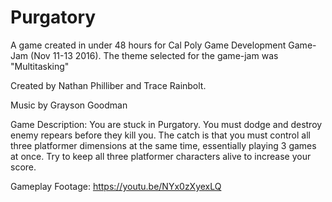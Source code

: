 # Purgatory

A game created in under 48 hours for Cal Poly Game Development Game-Jam (Nov 11-13 2016). The theme selected for the game-jam was "Multitasking"

Created by Nathan Philliber and Trace Rainbolt.

Music by Grayson Goodman


Game Description: You are stuck in Purgatory. You must dodge and destroy enemy repears before they kill you. 
The catch is that you must control all three platformer dimensions at the same time, essentially playing 3 games
at once. Try to keep all three platformer characters alive to increase your score.

Gameplay Footage: https://youtu.be/NYx0zXyexLQ
